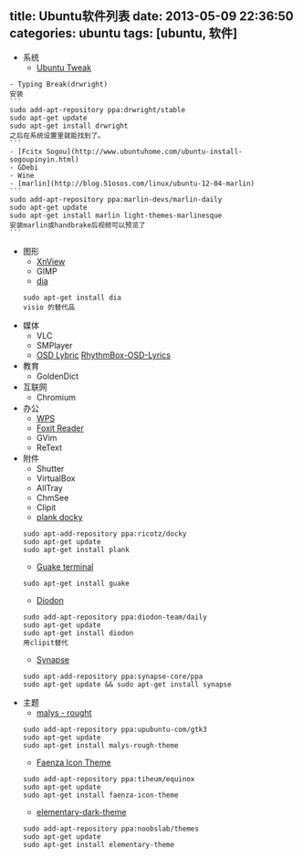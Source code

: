 title: Ubuntu软件列表
date: 2013-05-09 22:36:50
categories: ubuntu
tags: [ubuntu, 软件] 
---
- 系统
    - [Ubuntu Tweak](http://ubuntu-tweak.com)
<!--more-->
    - Typing Break(drwright)
    安装
    ```
	sudo add-apt-repository ppa:drwright/stable
	sudo apt-get update
	sudo apt-get install drwright
	之后在系统设置里就能找到了。
	```
    - [Fcitx Sogou](http://www.ubuntuhome.com/ubuntu-install-sogoupinyin.html)
    - GDebi
    - Wine
	- [marlin](http://blog.51osos.com/linux/ubuntu-12-04-marlin)
	```
	sudo add-apt-repository ppa:marlin-devs/marlin-daily
	sudo apt-get update
	sudo apt-get install marlin light-themes-marlinesque
	安装marlin或handbrake后视频可以预览了
	```
- 图形
    - [XnView](http://www.xnview.com/)
    - GIMP
	- [dia](http://blog.ubuntusoft.com/dia-flowcharts-linux-under-visio.html)
	```
	sudo apt-get install dia
	visio 的替代品
	```
- 媒体
    - VLC
    - SMPlayer
    - [OSD Lybric](https://github.com/osdlyrics/osdlyrics) [RhythmBox-OSD-Lyrics](https://github.com/tonychee7000/RhythmBox-OSD-Lyrics)
- 教育
    - GoldenDict
- 互联网
    - Chromium
- 办公
    - [WPS](http://linux.wps.cn/)
    - [Foxit Reader](http://www.foxitsoftware.com/)
    - GVim
    - ReText
- 附件
    - Shutter
    - VirtualBox
    - AllTray
    - ChmSee
    - Clipit
	- [plank docky](http://blog.ubuntusoft.com/plank-lightweight-and-fast-dock.html)
	```
	sudo apt-add-repository ppa:ricotz/docky
	sudo apt-get update
	sudo apt-get install plank
	```
	- [Guake terminal](http://www.ubuntuhome.com/guake-terminal-0-4-3-released.html)
	```
	sudo apt-get install guake
	```
	- [Diodon](http://www.ubuntuhome.com/diodon-clipboard-manager.html)
	```
	sudo add-apt-repository ppa:diodon-team/daily
	sudo apt-get update
	sudo apt-get install diodon
	用clipit替代
	```
	- [Synapse](http://www.ubuntuhome.com/synapse%E5%88%B0%E6%9D%A5%E2%80%94%E2%80%94%E6%9C%80%E6%96%B0%E6%9C%80%E5%BF%AB%E7%9A%84gnome-do%E6%9B%BF%E4%BB%A3%E6%96%B9%E6%A1%88.html)
	```
	sudo apt-add-repository ppa:synapse-core/ppa
	sudo apt-get update && sudo apt-get install synapse
	```
- 主题
	- [malys - rought](http://mefanr.lofter.com/post/b8397_2e8a62)
	```
	sudo add-apt-repository ppa:upubuntu-com/gtk3 
	sudo apt-get update
	sudo apt-get install malys-rough-theme
	```
	- [Faenza Icon Theme](http://wowubuntu.com/faenza-11.html)
	```
	sudo add-apt-repository ppa:tiheum/equinox
	sudo apt-get update
	sudo apt-get install faenza-icon-theme
	```
	- [elementary-dark-theme](http://toozhao.com/2012/09/ubuntu-install-elementary3-gtk-theme/)
	```
	sudo add-apt-repository ppa:noobslab/themes
	sudo apt-get update
	sudo apt-get install elementary-theme
	```
